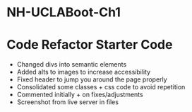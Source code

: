 # NH-UCLABoot-Ch1
# Code Refactor Starter Code
* Changed divs into semantic elements
* Added alts to images to increase accessibility
* Fixed header to jump you around the page properly
* Consolidated some classes + css code to avoid repetition
* Commented initially + on fixes/adjustments
* Screenshot from live server in files
